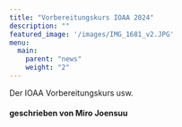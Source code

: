 ```yaml
---
title: "Vorbereitungskurs IOAA 2024"
description: ""
featured_image: '/images/IMG_1681_v2.JPG'
menu:
  main:
    parent: "news"
    weight: "2"
---
```

Der IOAA Vorbereitungskurs usw.

#### geschrieben von Miro Joensuu
